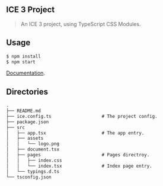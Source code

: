 ## ICE 3 Project

> An ICE 3 project, using TypeScript CSS Modules.

## Usage

```bash
$ npm install
$ npm start
```

[Documentation](https://ice.work/docs/guide/about).

## Directories

```md
.
├── README.md
├── ice.config.ts                   # The project config.
├── package.json
├── src
│   ├── app.tsx                     # The app entry.
│   ├── assets
│   │   └── logo.png
│   ├── document.tsx
│   ├── pages                       # Pages directroy.
│   │   ├── index.css
│   │   └── index.tsx               # Index page entry.
│   └── typings.d.ts
└── tsconfig.json
```
